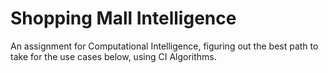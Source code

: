 # Shopping Mall Intelligence

An assignment for Computational Intelligence, figuring out the best path to take for the use cases below, using CI Algorithms.
